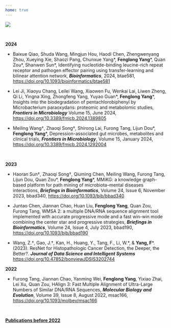 ```yaml
---
home: true
---
```

![](https://images.squarespace-cdn.com/content/v1/5aa84edaf793922ad7a32f48/1531006790023-6UVIWQ0NTKNNPR8NJ667/AdobeStock_190878909+publish+.jpg?format=2500w)

<br>

**2024**
- Baixue Qiao, Shuda Wang, Mingjun Hou, Haodi Chen, Zhengwenyang Zhou, Xueying Xie, Shaozi Pang, Chunxue Yang&#42;, **Fenglong Yang**&#42;, Quan Zou&#42;, Shanwen Sun&#42;, Identifying nucleotide-binding leucine-rich repeat receptor and pathogen effector pairing using transfer-learning and bilinear attention network, ***Bioinformatics***, 2024, btae581, https://doi.org/10.1093/bioinformatics/btae581
  
- Lei Ji, Xiaoyu Chang, Leilei Wang, Xiaowen Fu, Wenkai Lai, Liwen Zheng, Qi Li, Yingna Xing, Zhongfeng Yang, Yuyao Guan&#42;, **Fenglong Yang**&#42;, Insights into the biodegradation of pentachlorobiphenyl by Microbacterium paraoxydans: proteomic and metabolomic studies, ***Frontiers in Microbiology*** Volume 15, June 2024, https://doi.org/10.3389/fmicb.2024.1389805
- Meiling Wang&dagger;, Zhaoqi Song&dagger;, Shirong Lai, Furong Tang, Lijun Dou&#42;, **Fenglong Yang**&#42;, Depression-associated gut microbes, metabolites and clinical trials, ***Frontiers in Microbiology***, Volume 15, January 2024, https://doi.org/10.3389/fmicb.2024.1292004

<br>

**2023**

- Haoran Sun&dagger;, Zhaoqi Song&dagger;, Qiuming Chen, Meiling Wang, Furong Tang, Lijun Dou, Quan Zou&#42;, **Fenglong Yang**&#42;, MMiKG: a knowledge graph-based platform for path mining of microbiota–mental diseases interactions, ***Briefings in Bioinformatics***, Volume 24, Issue 6, November 2023, bbad340, https://doi.org/10.1093/bib/bbad340
  
- Juntao Chen, Jiannan Chao, Huan Liu, **Fenglong Yang**, Quan Zou, Furong Tang, WMSA 2: a multiple DNA/RNA sequence alignment tool implemented with accurate progressive mode and a fast win-win mode combining the center star and progressive strategies, ***Briefings in Bioinformatics***, Volume 24, Issue 4, July 2023, bbad190, https://doi.org/10.1093/bib/bbad190

- Wang, Z.&dagger;, Gao, J.&dagger;, Kan, H., Huang, Y., Tang, F., Li, W.&#42;, & **Yang, F**&#42;.(2023). ResNet for Histopathologic Cancer Detection, the Deeper, the Better?. ***Journal of Data Science and Intelligent Systems*** https://doi.org/10.47852/bonviewJDSIS3202744

**2022**
<br>

- Furong Tang, Jiannan Chao, Yanming Wei, **Fenglong Yang**, Yixiao Zhai, Lei Xu, Quan Zou, HAlign 3: Fast Multiple Alignment of Ultra-Large Numbers of Similar DNA/RNA Sequences, ***Molecular Biology and Evolution***, Volume 39, Issue 8, August 2022, msac166, https://doi.org/10.1093/molbev/msac166

<br>

**[Publications before 2022](http://lab.malab.cn/~yangfl/#Publications)**

<br>
<br>
